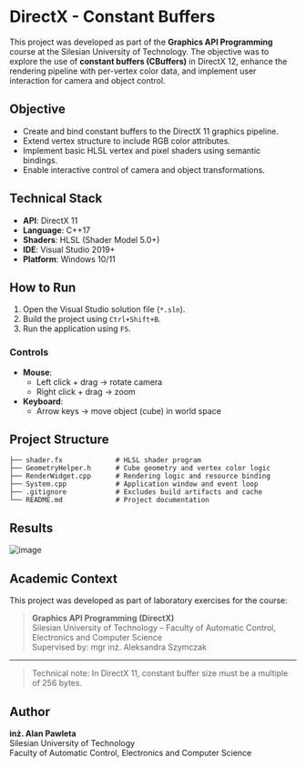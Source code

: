 # DirectX - Constant Buffers

This project was developed as part of the **Graphics API Programming** course at the Silesian University of Technology. The objective was to explore the use of **constant buffers (CBuffers)** in DirectX 12, enhance the rendering pipeline with per-vertex color data, and implement user interaction for camera and object control.

## Objective

- Create and bind constant buffers to the DirectX 11 graphics pipeline.
- Extend vertex structure to include RGB color attributes.
- Implement basic HLSL vertex and pixel shaders using semantic bindings.
- Enable interactive control of camera and object transformations.

## Technical Stack

- **API**: DirectX 11
- **Language**: C++17
- **Shaders**: HLSL (Shader Model 5.0+)
- **IDE**: Visual Studio 2019+
- **Platform**: Windows 10/11

## How to Run

1. Open the Visual Studio solution file (`*.sln`).
2. Build the project using `Ctrl+Shift+B`.
3. Run the application using `F5`.

### Controls
- **Mouse**:
  - Left click + drag → rotate camera
  - Right click + drag → zoom
- **Keyboard**:
  - Arrow keys → move object (cube) in world space

## Project Structure

```
├── shader.fx             # HLSL shader program
├── GeometryHelper.h      # Cube geometry and vertex color logic
├── RenderWidget.cpp      # Rendering logic and resource binding
├── System.cpp            # Application window and event loop
├── .gitignore            # Excludes build artifacts and cache
└── README.md             # Project documentation
```

## Results

![image](https://github.com/user-attachments/assets/1dbadcd9-55ae-4af1-9d78-b2ee04b388db)


## Academic Context

This project was developed as part of laboratory exercises for the course:

> **Graphics API Programming (DirectX)**  
> Silesian University of Technology – Faculty of Automatic Control, Electronics and Computer Science  
> Supervised by: mgr inż. Aleksandra Szymczak

---

>  Technical note: In DirectX 11, constant buffer size must be a multiple of 256 bytes.  

## Author

**inż. Alan Pawleta**  
Silesian University of Technology  
Faculty of Automatic Control, Electronics and Computer Science  
